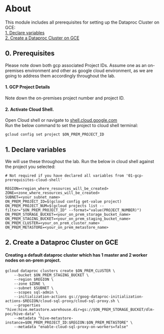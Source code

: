 # About

This module includes all prerequisites for setting up the Dataproc Cluster on GCE:<br>
[1. Declare variables](04-dataproc-cluster-creation-cloud-shell.md#1-declare-variables)<br>
[2. Create a Dataproc Cluster on GCE](04-dataproc-cluster-creation-cloud-shell.md#2-create-a-dataproc-cluster-on-gce)

## 0. Prerequisites
Please note down both gcp associated Project IDs. Assume one as an on-premises environment and other as google cloud environment, as we are going to address them accordingly throughout the lab.

#### 1. GCP Project Details
Note down the on-premises project number and project ID.

#### 2. Activate Cloud Shell.
Open Cloud shell or navigate to [shell.cloud.google.com](https://shell.cloud.google.com/?show=ide%2Cterminal) <br>
Run the below command to set the project to cloud shell terminal:
```
gcloud config set project $ON_PREM_PROJECT_ID
```

## 1. Declare variables
We will use these throughout the lab.
Run the below in cloud shell against the project you selected: <br>

```
# Not required if you have declared all variables from '01-gcp-prerequisites-cloud-shell'

REGION=<region_where_resources_will_be_created>
ZONE=<zone_where_resources_will_be_created>
SUBNET=<your_subnet_name>
ON_PREM_PROJECT_ID=$(gcloud config get-value project)
ON_PREM_PROJECT_NUM=$(gcloud projects list --filter="$ON_PREM_PROJECT_ID" --format="value(PROJECT_NUMBER)")
ON_PREM_STORAGE_BUCKET=<your_on_prem_storage_bucket_name>
ON_PREM_STAGING_BUCKET=<your_on_prem_staging_bucket_name>
ON_PREM_CLUSTER=<your_on_prem_cluster_name>
ON_PREM_METASTORE=<your_on_prem_metastore_name>
```

## 2. Create a Dataproc Cluster on GCE

#### Creating a default dataproc cluster which has 1 master and 2 worker nodes on on-prem project.
```
gcloud dataproc clusters create $ON_PREM_CLUSTER \
    --bucket $ON_PREM_STAGING_BUCKET \
    --region $REGION \
    --zone $ZONE \
    --subnet $SUBNET \
    --scopes sql-admin \
    --initialization-actions gs://goog-dataproc-initialization-actions-$REGION/cloud-sql-proxy/cloud-sql-proxy.sh \
    --properties "hive:hive.metastore.warehouse.dir=gs://$ON_PREM_STORAGE_BUCKET/dlm-poc/hive-data" \
    --metadata "hive-metastore-instance=$ON_PREM_PROJECT_ID:$REGION:$ON_PREM_METASTORE" \
    --metadata "enable-cloud-sql-proxy-on-workers=false"
```
